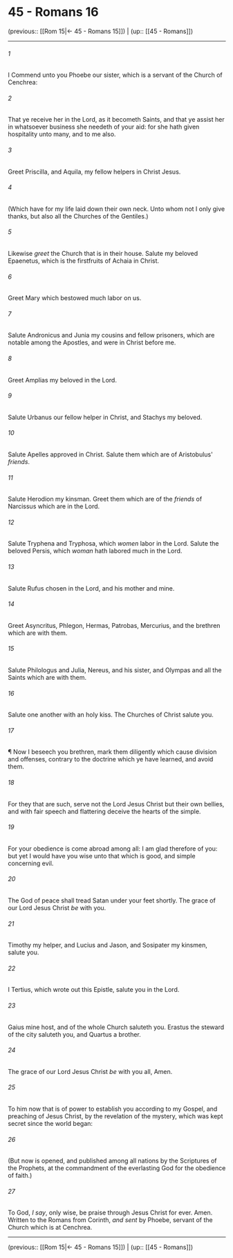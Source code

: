 # 45 - Romans 16

(previous:: [[Rom 15|← 45 - Romans 15]]) | (up:: [[45 - Romans]])

***


###### 1 
I Commend unto you Phoebe our sister, which is a servant of the Church of Cenchrea: 

###### 2 
That ye receive her in the Lord, as it becometh Saints, and that ye assist her in whatsoever business she needeth of your aid: for she hath given hospitality unto many, and to me also. 

###### 3 
Greet Priscilla, and Aquila, my fellow helpers in Christ Jesus. 

###### 4 
(Which have for my life laid down their own neck. Unto whom not I only give thanks, but also all the Churches of the Gentiles.) 

###### 5 
Likewise _greet_ the Church that is in their house. Salute my beloved Epaenetus, which is the firstfruits of Achaia in Christ. 

###### 6 
Greet Mary which bestowed much labor on us. 

###### 7 
Salute Andronicus and Junia my cousins and fellow prisoners, which are notable among the Apostles, and were in Christ before me. 

###### 8 
Greet Amplias my beloved in the Lord. 

###### 9 
Salute Urbanus our fellow helper in Christ, and Stachys my beloved. 

###### 10 
Salute Apelles approved in Christ. Salute them which are of Aristobulus' _friends_. 

###### 11 
Salute Herodion my kinsman. Greet them which are of the _friends_ of Narcissus which are in the Lord. 

###### 12 
Salute Tryphena and Tryphosa, which _women_ labor in the Lord. Salute the beloved Persis, which _woman_ hath labored much in the Lord. 

###### 13 
Salute Rufus chosen in the Lord, and his mother and mine. 

###### 14 
Greet Asyncritus, Phlegon, Hermas, Patrobas, Mercurius, and the brethren which are with them. 

###### 15 
Salute Philologus and Julia, Nereus, and his sister, and Olympas and all the Saints which are with them. 

###### 16 
Salute one another with an holy kiss. The Churches of Christ salute you. 

###### 17 
¶ Now I beseech you brethren, mark them diligently which cause division and offenses, contrary to the doctrine which ye have learned, and avoid them. 

###### 18 
For they that are such, serve not the Lord Jesus Christ but their own bellies, and with fair speech and flattering deceive the hearts of the simple. 

###### 19 
For your obedience is come abroad among all: I am glad therefore of you: but yet I would have you wise unto that which is good, and simple concerning evil. 

###### 20 
The God of peace shall tread Satan under your feet shortly. The grace of our Lord Jesus Christ _be_ with you. 

###### 21 
Timothy my helper, and Lucius and Jason, and Sosipater my kinsmen, salute you. 

###### 22 
I Tertius, which wrote out this Epistle, salute you in the Lord. 

###### 23 
Gaius mine host, and of the whole Church saluteth you. Erastus the steward of the city saluteth you, and Quartus a brother. 

###### 24 
The grace of our Lord Jesus Christ _be_ with you all, Amen. 

###### 25 
To him now that is of power to establish you according to my Gospel, and preaching of Jesus Christ, by the revelation of the mystery, which was kept secret since the world began: 

###### 26 
(But now is opened, and published among all nations by the Scriptures of the Prophets, at the commandment of the everlasting God for the obedience of faith.) 

###### 27 
To God, _I say_, only wise, be praise through Jesus Christ for ever. Amen. Written to the Romans from Corinth, _and sent_ by Phoebe, servant of the Church which is at Cenchrea.

***

(previous:: [[Rom 15|← 45 - Romans 15]]) | (up:: [[45 - Romans]])
